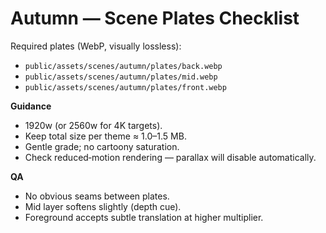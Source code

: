 
# Autumn — Scene Plates Checklist

Required plates (WebP, visually lossless):
- `public/assets/scenes/autumn/plates/back.webp`
- `public/assets/scenes/autumn/plates/mid.webp`
- `public/assets/scenes/autumn/plates/front.webp`

**Guidance**
- 1920w (or 2560w for 4K targets).
- Keep total size per theme ≈ 1.0–1.5 MB.
- Gentle grade; no cartoony saturation.
- Check reduced‑motion rendering — parallax will disable automatically.

**QA**
- No obvious seams between plates.
- Mid layer softens slightly (depth cue).
- Foreground accepts subtle translation at higher multiplier.
